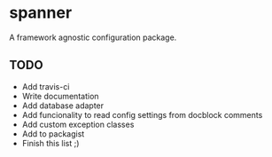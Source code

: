 # spanner

A framework agnostic configuration package.

## TODO

- Add travis-ci
- Write documentation
- Add database adapter
- Add funcionality to read config settings from docblock comments
- Add custom exception classes
- Add to packagist
- Finish this list ;)
